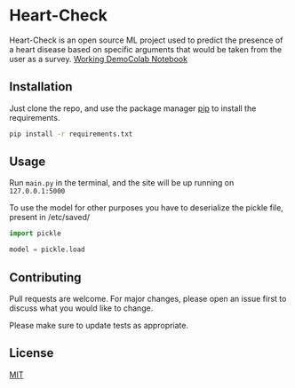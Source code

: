 # Heart-Check

Heart-Check is an open source ML project used to predict the presence of a heart disease based on specific arguments that would be taken from the user as a survey. 
[Working Demo](https://pip.pypa.io/en/stable/)[Colab Notebook](https://pip.pypa.io/en/stable/)

## Installation
Just clone the repo, and use the package manager [pip](https://pip.pypa.io/en/stable/) to install the requirements.


```bash
pip install -r requirements.txt
```

## Usage
Run `main.py` in the terminal, and the site will be up running on `127.0.0.1:5000`

To use the model for other purposes you have to deserialize the pickle file, present in /etc/saved/
```python
import pickle

model = pickle.load
```

## Contributing
Pull requests are welcome. For major changes, please open an issue first to discuss what you would like to change.

Please make sure to update tests as appropriate.

## License
[MIT](https://choosealicense.com/licenses/mit/)
